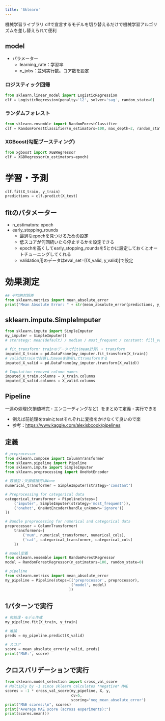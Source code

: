 ```yaml
---
title: 'Sklearn'
---
```


機械学習ライブラリ
clfで宣言するモデルを切り替えるだけで機械学習アルゴリズムを差し替えられて便利

## model
- パラメーター
  - learning_rate：学習率
  - n_jobs：並列実行数。コア数を設定

### ロジスティック回帰
```py
from sklearn.linear_model import LogisticRegression
clf = LogisticRegression(penalty='l2', solver='sag', random_state=0)
```

### ランダムフォレスト
```py
from sklearn.ensemble import RandomForestClassifier
clf = RandomForestClassifier(n_estimators=100, max_depth=2, random_state=0, n_estimators=epoch)
```

### XGBoost(勾配ブースティング)
```py
from xgboost import XGBRegressor
clf = XGBRegressor(n_estimators=epoch)
```

# 学習・予測
```py
clf.fit(X_train, y_train)
predictions = clf.predict(X_test)
```

## fitのパタメーター
- n_estimators: epoch
- early_stopping_rounds
    - 最適なepochを見つけるための設定
    - 低スコアが何回続いたら停止するかを設定できる
    - epochを高くしてearly_stopping_roundsを5とかに設定しておくとオートチューニングしてくれる
    - validation用のデータはeval_set=[(X_valid, y_valid)]で設定

# 効果測定
```py
## 平均絶対誤差
from sklearn.metrics import mean_absolute_error
print("Mean Absolute Error: " + str(mean_absolute_error(predictions, y_valid)))
```

## sklearn.impute.SimpleImputer
```py
from sklearn.impute import SimpleImputer
my_imputer = SimpleImputer()
# storategy: mean(default) / median / most_frequent / constant: fill_value(default=None)をセット

# fit_transform: trainのデータでfit(mean計算) + transform
imputed_X_train = pd.DataFrame(my_imputer.fit_transform(X_train))
# validはtrainで計算したmeanを使用してtransformする
imputed_X_valid = pd.DataFrame(my_imputer.transform(X_valid))

# Imputation removed column names
imputed_X_train.columns = X_train.columns
imputed_X_valid.columns = X_valid.columns
```

## Pipeline
一連の処理(欠損値補完・エンコーディングなど）をまとめて定義・実行できる
  - 例えば前処理をtrainとtestそれぞれに変換をかけなくて良いので楽
  - 参考：https://www.kaggle.com/alexisbcook/pipelines

## 定義
```py
# preprocessor
from sklearn.compose import ColumnTransformer
from sklearn.pipeline import Pipeline
from sklearn.impute import SimpleImputer
from sklearn.preprocessing import OneHotEncoder

# 数値型：欠損値補完はNone
numerical_transformer = SimpleImputer(strategy='constant')

# Preprocessing for categorical data
categorical_transformer = Pipeline(steps=[
    ('imputer', SimpleImputer(strategy='most_frequent')),
    ('onehot', OneHotEncoder(handle_unknown='ignore'))
])

# Bundle preprocessing for numerical and categorical data
preprocessor = ColumnTransformer(
    transformers=[
        ('num', numerical_transformer, numerical_cols),
        ('cat', categorical_transformer, categorical_cols)
    ])

# model定義
from sklearn.ensemble import RandomForestRegressor
model = RandomForestRegressor(n_estimators=100, random_state=0)

# pipeline
from sklearn.metrics import mean_absolute_error
my_pipeline = Pipeline(steps=[('preprocessor', preprocessor),
                              ('model', model)
                             ])
```

## 1パターンで実行
```py
# 前処理・モデル作成
my_pipeline.fit(X_train, y_train)

# 推論
preds = my_pipeline.predict(X_valid)

# スコア
score = mean_absolute_error(y_valid, preds)
print('MAE:', score)
```

## クロスバリデーションで実行
```py
from sklearn.model_selection import cross_val_score
# Multiply by -1 since sklearn calculates *negative* MAE
scores = -1 * cross_val_score(my_pipeline, X, y,
                              cv=5,
                              scoring='neg_mean_absolute_error')
print("MAE scores:\n", scores)
print("Average MAE score (across experiments):")
print(scores.mean())
```